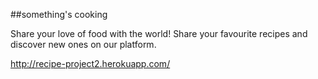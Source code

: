 ##something's cooking

Share your love of food with the world! Share your favourite recipes and discover new ones on our platform.

http://recipe-project2.herokuapp.com/
